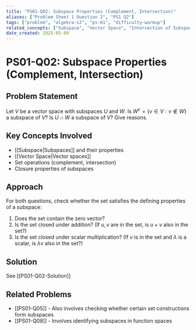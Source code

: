 ```yaml
---
title: "PS01-Q02: Subspace Properties (Complement, Intersection)"
aliases: ["Problem Sheet 1 Question 2", "PS1 Q2"]
tags: ["problem", "algebra-s2", "ps-01", "difficulty-warmup"]
related_concepts: ["Subspace", "Vector Space", "Intersection of Subspaces"]
date_created: 2025-05-09
---
```


# PS01-Q02: Subspace Properties (Complement, Intersection)

## Problem Statement
Let $V$ be a vector space with subspaces $U$ and $W$. Is $W^c = \{v \in V: v \notin W\}$ a subspace of $V$? Is $U \cap W$ a subspace of $V$? Give reasons.

## Key Concepts Involved
- [[Subspace|Subspaces]] and their properties
- [[Vector Space|Vector spaces]]
- Set operations (complement, intersection)
- Closure properties of subspaces

## Approach
For both questions, check whether the set satisfies the defining properties of a subspace:
1. Does the set contain the zero vector?
2. Is the set closed under addition? (If $u, v$ are in the set, is $u + v$ also in the set?)
3. Is the set closed under scalar multiplication? (If $v$ is in the set and $\lambda$ is a scalar, is $\lambda v$ also in the set?)

## Solution
See [[PS01-Q02-Solution]]

## Related Problems
- [[PS01-Q05]] - Also involves checking whether certain set constructions form subspaces
- [[PS01-Q08]] - Involves identifying subspaces in function spaces
